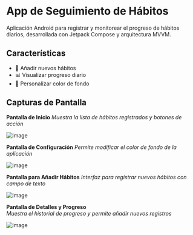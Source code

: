 # App de Seguimiento de Hábitos

Aplicación Android para registrar y monitorear el progreso de hábitos diarios, desarrollada con Jetpack Compose y arquitectura MVVM.

## Características
- 📝 Añadir nuevos hábitos
- 📊 Visualizar progreso diario
- 🎨 Personalizar color de fondo

## Capturas de Pantalla
**Pantalla de Inicio** 
*Muestra la lista de hábitos registrados y botones de acción*

![image](https://github.com/user-attachments/assets/1e739edf-4faa-43ee-9cf0-936c59d18943)



**Pantalla de Configuración**
*Permite modificar el color de fondo de la aplicación*

![image](https://github.com/user-attachments/assets/f6df1d19-7f64-4f05-84e2-35d16ac2ce5e)



**Pantalla para Añadir Hábitos**
*Interfaz para registrar nuevos hábitos con campo de texto*

![image](https://github.com/user-attachments/assets/b505471b-830b-4001-81e2-4ae83410a033)



**Pantalla de Detalles y Progreso**  
*Muestra el historial de progreso y permite añadir nuevos registros*

![image](https://github.com/user-attachments/assets/cc2b07f3-650a-4031-a7ab-7e0c11126e5e)






